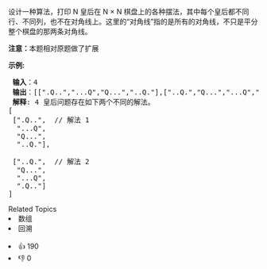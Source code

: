 <p>设计一种算法，打印 N 皇后在 N × N 棋盘上的各种摆法，其中每个皇后都不同行、不同列，也不在对角线上。这里的“对角线”指的是所有的对角线，不只是平分整个棋盘的那两条对角线。</p>

<p><strong>注意：</strong>本题相对原题做了扩展</p>

<p><strong>示例:</strong></p>

<pre><strong> 输入</strong>：4
<strong> 输出</strong>：[[".Q..","...Q","Q...","..Q."],["..Q.","Q...","...Q",".Q.."]]
<strong> 解释</strong>: 4 皇后问题存在如下两个不同的解法。
[
&nbsp;[".Q..", &nbsp;// 解法 1
&nbsp; "...Q",
&nbsp; "Q...",
&nbsp; "..Q."],

&nbsp;["..Q.", &nbsp;// 解法 2
&nbsp; "Q...",
&nbsp; "...Q",
&nbsp; ".Q.."]
]
</pre>

<div><div>Related Topics</div><div><li>数组</li><li>回溯</li></div></div><br><div><li>👍 190</li><li>👎 0</li></div>